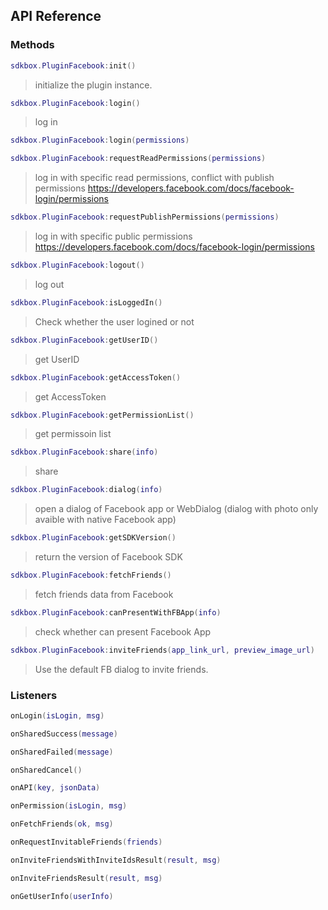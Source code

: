 ## API Reference

### Methods
```lua
sdkbox.PluginFacebook:init()
```
> initialize the plugin instance.

```lua
sdkbox.PluginFacebook:login()
```
> log in

```lua
sdkbox.PluginFacebook:login(permissions)
```

```lua
sdkbox.PluginFacebook:requestReadPermissions(permissions)
```
> log in with specific read permissions, conflict with publish permissions
https://developers.facebook.com/docs/facebook-login/permissions

```lua
sdkbox.PluginFacebook:requestPublishPermissions(permissions)
```
> log in with specific public permissions
https://developers.facebook.com/docs/facebook-login/permissions

```lua
sdkbox.PluginFacebook:logout()
```
> log out

```lua
sdkbox.PluginFacebook:isLoggedIn()
```
> Check whether the user logined or not

```lua
sdkbox.PluginFacebook:getUserID()
```
> get UserID

```lua
sdkbox.PluginFacebook:getAccessToken()
```
> get AccessToken

```lua
sdkbox.PluginFacebook:getPermissionList()
```
> get permissoin list

```lua
sdkbox.PluginFacebook:share(info)
```
> share

```lua
sdkbox.PluginFacebook:dialog(info)
```
> open a dialog of Facebook app or WebDialog (dialog with photo only avaible with native Facebook app)

```lua
sdkbox.PluginFacebook:getSDKVersion()
```
> return the version of Facebook SDK

```lua
sdkbox.PluginFacebook:fetchFriends()
```
> fetch friends data from Facebook

```lua
sdkbox.PluginFacebook:canPresentWithFBApp(info)
```
> check whether can present Facebook App

```lua
sdkbox.PluginFacebook:inviteFriends(app_link_url, preview_image_url)
```
> Use the default FB dialog to invite friends.


### Listeners
```lua
onLogin(isLogin, msg)
```

```lua
onSharedSuccess(message)
```

```lua
onSharedFailed(message)
```

```lua
onSharedCancel()
```

```lua
onAPI(key, jsonData)
```

```lua
onPermission(isLogin, msg)
```

```lua
onFetchFriends(ok, msg)
```

```lua
onRequestInvitableFriends(friends)
```

```lua
onInviteFriendsWithInviteIdsResult(result, msg)
```

```lua
onInviteFriendsResult(result, msg)
```

```lua
onGetUserInfo(userInfo)
```


